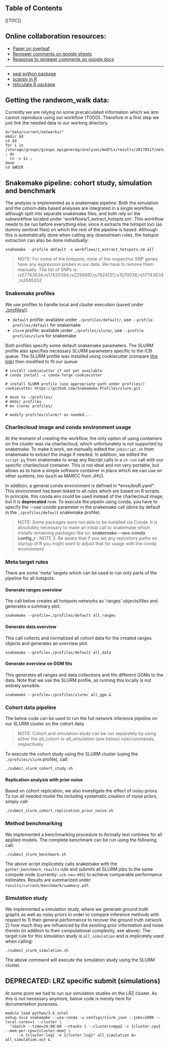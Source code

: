 ## Table of Contents

[[_TOC_]]

## Online collaboration resources:

- [Paper on overleaf](https://www.overleaf.com/2873145782fcvqtppkhgdb)
- [Reviewer comments on google sheets](https://docs.google.com/spreadsheets/d/1rtgCK2rgXGBGJyT-Xg43TGysO_0IBbDzELT9FNgs7do/edit?usp=sharing)
- [Response to reviewer comments on google docs](https://docs.google.com/document/d/1x9KLl1AKVdHe64g4aDI2arbfn_9Jjp2zWgFmfdooiMs/edit?usp=sharing)

-----

- [seal python package](https://github.com/muhanzhang/SEAL/tree/master/Python)
- [scanpy in R](https://lazappi.id.au/project/scanpy-in-r/)
- [reticulate R package](https://cran.r-project.org/web/packages/reticulate/index.html)

## Getting the randwom_walk data:

Currently we are relying on some precalculated information which we atm
cannot reproduce using our workflow (TODO). Therefore in a first step
we just link the needed data to our working directory.

```{bash}
d="data/current/networks/"
mkdir $d
cd $d
for i in /storage/groups/groups_epigenereg/analyses/meQTLs/results/20170517/networks/random_walk/rw_string_v9_ld_wb_plots/*.RData ; do 
  ln -s $i ; 
done
cd $WDIR
```

## Snakemake pipeline: cohort study, simulation and benchmark

The analysis is implemented as a snakemake pipeline.
Both the simulation and the cohort-data based analyses are integrated in a single workflow,
although split into separate snakemake files, and both rely on the subworkflow located under
'workflows/1_extract_hotspts.sm'. This workflow needs to be run before everything else, since
it extracts the hotspot loci (as dummy sentinel files) on which the rest of the pipeline
is based. Although this is automatically done when calling any downstream rules, the hotspot
extraction can also be done individually:

```{bash}
snakemake --profile default -s workflows/1_extract_hotspots.sm all
```

> NOTE: For some of the hotspots, none of the respective SNP genes have any expression
> probes in our data. We have to remove them manually. The list of SNPs is:
> rs57743634,rs17420384,rs2295981,rs7924137,rs1570038,rs57743634,rs2685252

### Snakemake profiles

We use profiles to handle local and cluster execution (saved under [./profiles/](./profiles)).

- `default` profile: available under `./profiles/default/`, use `--profile profiles/default` for snakemake
- `slurm` profile: available under `./profiles/slurm/`, use `--profile profiles/slurm` for snakemake

Both profiles specify some default snakemake parameters. The SLURM profile also specifies necessary SLURM parameters specific to the ICB queue. The SLURM profile was installed using cookiecutter (compare [this link](https://github.com/Snakemake-Profiles/slurm)) then modified to fit our queue:

```
# install cookiecutter if not yet available
# conda install -c conda-forge cookiecutter

# install SLURM profile (use appropriate path under profiles/)
cookiecutter https://github.com/Snakemake-Profiles/slurm.git

# move to ./profiles/ 
# mkdir profiles
# mv slurm/ profiles/

# modify profiles/slurm/* as needed...
```

### Charliecloud image and conda environment usage

At the moment of creating the workflow, the only option of using containers
on the cluster was via charliecloud, which unfortunately is not supported by snakemake.
To make it work, we manually edited the `jobscript.sh` from snakemake to extract the
image if needed. In addition, we edited the `script.py` from snakemake to wrap any Rscript
calls in a `ch-run` call with our specific charliecloud container. This is not ideal and not
very portable, but allows as to have a simple software container in place which we can use on 
other systems, too (such as MARCC from JHU).

In addition, a general conda environment is defined in *envs/bioR.yaml". This environment
has been linked to all rules which are based on R scripts. In principle, this conda env could be
used instead of the charliecloud image, but it is **deprecated** now.
To execute the pipelin using conda, you have to specify the *--use-conda*
parameter in the snakemake call (done by default in the `./profiles/default` snakemake profile).

> NOTE: Some packages were not able to be installed via Conda. It is absolutely
> necessary to make an initial call to snakemake which installs remaining 
> packages like so: **snakemake --use-conda config_r** .
> NOTE 2: Be aware that if you set any repository paths on startup of R 
> you might want to adjust that for usage with the conda environment

### Meta target rules

There are some 'meta' targets which can be used to run only parts of the pipeline for all hotspots.

#### Generate ranges overview

The call below creates all hotspots networks as 'ranges' objects/files and generates
a summary plot.

```{bash}
snakemake --profile=./profiles/default all_ranges
```

#### Generate data overview

This call collects and normalized all cohort data for the created ranges objects and
generates an overview plot.

```{bash}
snakemake --profile=./profiles/default all_data
```

#### Generate overview on GGM fits

This generates all ranges and data collections and fits different GGMs to the data. Note that we use the SLURM profile, as running this locally is not entirely sensible.

```{bash}
snakemake --profile=./profiles/slurm/ all_ggm &
```

### Cohort data pipeline

The below code can be used to run the full network inference pipeline on our SLURM cluster on the cohort data.

> NOTE: Cohort and simulation study can be run separately by using either the 
*all_cohort* or *all_simulation* (see below) rule/commands, respectively.

To execute the cohort study using the SLURM cluster (using the `./profiles/slurm` profile), call:

```{bash}
./submit_slurm_cohort_study.sh
```

#### Replication analysis with prior noise

Based on cohort replication, we also investigate the effect of noisy priors.
To run all needed model fits including systematic creation of noise priors, simply call:

```{bash}
./submit_slurm_cohort_replication_prior_noise.sh
```

### Method benchmarking

We implemented a benchmarking procedure to formally test runtimes for all applied models.
The complete benchmark can be run using the following call:

```
./submit_slurm_benchmark.sh
```

The above script implicetely calls snakemake with the `gather_benchmark_results` rule and submits all SLURM jobs to the same compute node (currently: `icb-neu-001`) to achieve comparable performance estimates.
Results are summarized under `results/current/benchmark/summary.pdf`.

### Simulation study

We implemented a simulation study, where we generate ground truth graphs as well
as noisy priors in order to compare inference methods with respect to 1) their 
general performance to recover the ground truth network 2) how much they are 
influenced by the exisiting prior information and noise therein (in addition to their computational complexity, see above). 
The target rule for this simulation study is `all_simulation` and is implicetely used when calling:

```{bash}
./submit_slurm_simulation.sh
```

The above command will execute the simulation study using the SLURM cluster.

## DEPRECATED: LRZ specific submit (simulations)

At some point we had to run our simulation studies on the LRZ cluster. As this is not necessary anymore, below code is merely here for documentation purposes.

```{bash}
module load python/3.6_intel
nohup nice snakemake --use-conda -u configs/slurm.json --jobs=1000 --local-cores=1 --cluster \
  "sbatch --time=24:00:00 --ntasks 1 --clusters=mpp2 -c {cluster.cpu} --mem-per-cpu={cluster.mem} \
      -o {cluster.log} -e {cluster.log}" all_simulation &> all_simulation.out &
```

